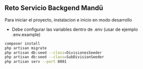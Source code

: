## Reto Servicio Backgend Mandü

Para iniciar el proyecto, instalacion e inicio en modo desarrollo
- Debe configurar las variables dentro de .env (usar de ejemplo .env.example)

```bash
composer install
php artisan migrate
php artisan db:seed --class=DivisionesSeeder
php artisan db:seed --class=SubDivisionSeeder
php artisan serv --port 8001
```
